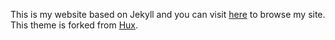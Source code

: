 This is my website based on Jekyll and you can visit [here](http://scalpel.xyz/) to browse my site.  
This theme is forked from [Hux](https://github.com/Huxpro/huxblog-boilerplate).
